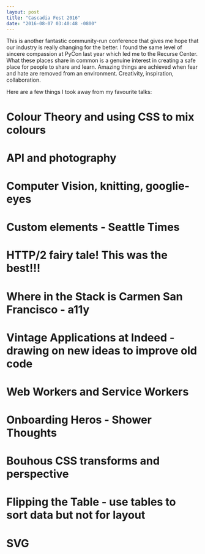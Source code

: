 ```yaml
---
layout: post
title: "Cascadia Fest 2016"
date: "2016-08-07 03:40:48 -0800"
---
```


This is another fantastic community-run conference that gives me hope that our industry is really changing for the better. I found the same level of sincere compassion at PyCon last year which led me to the Recurse Center. What these places share in common is a genuine interest in creating a safe place for people to share and learn. Amazing things are achieved when fear and hate are removed from an environment. Creativity, inspiration, collaboration.


Here are a few things I took away from my favourite talks:

# Colour Theory and using CSS to mix colours

# API and photography

# Computer Vision, knitting, googlie-eyes

# Custom elements - Seattle Times

# HTTP/2 fairy tale! This was the best!!!

# Where in the Stack is Carmen San Francisco - a11y

# Vintage Applications at Indeed - drawing on new ideas to improve old code

# Web Workers and Service Workers

# Onboarding Heros - Shower Thoughts


# Bouhous CSS transforms and perspective

# Flipping the Table - use tables to sort data but not for layout

# SVG
 
